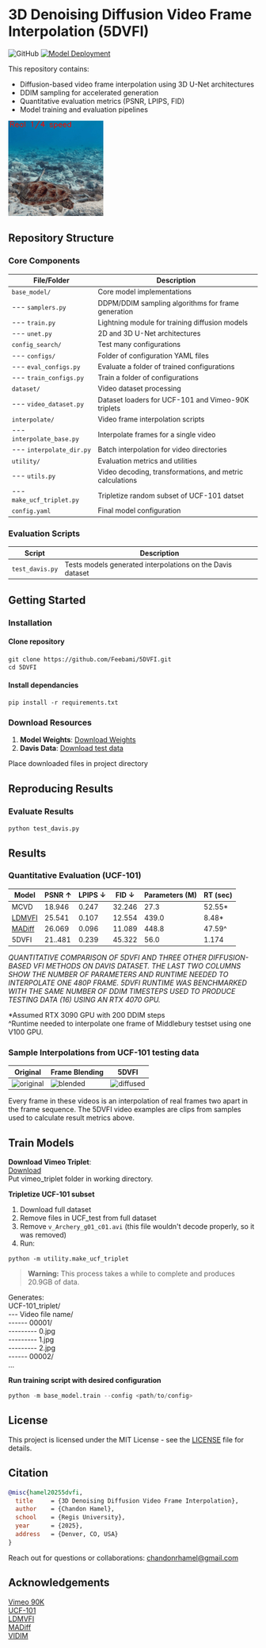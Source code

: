 # 3D Denoising Diffusion Video Frame Interpolation (5DVFI)

<!-- [![Paper](https://img.shields.io/badge/arXiv-Paper-crimson.svg)](https://arxiv.org/abs/XXXX.XXXXX) -->
![GitHub](https://img.shields.io/github/license/Feebami/5DVFI)
[![Model Deployment](https://img.shields.io/badge/Deployment-HuggingFace-orange.svg)](https://huggingface.co/spaces/Feebami/DiffusionVFI)

This repository contains:
- Diffusion-based video frame interpolation using 3D U-Net architectures
- DDIM sampling for accelerated generation
- Quantitative evaluation metrics (PSNR, LPIPS, FID)
- Model training and evaluation pipelines

![Interpolation Demo](display/interp_demo.gif)

## Repository Structure

### Core Components
| File/Folder          | Description                                                                 |
|----------------------|-----------------------------------------------------------------------------|
| `base_model/`        | Core model implementations                                                  |
| --- `samplers.py`    | DDPM/DDIM sampling algorithms for frame generation                          |
| --- `train.py`       | Lightning module for training diffusion models                              |
| --- `unet.py`        | 2D and 3D U-Net architectures                                               |
| `config_search/`           | Test many configurations                                              |
| --- `configs/`            | Folder of configuration YAML files                                        |
| --- `eval_configs.py` | Evaluate a folder of trained configurations   |
| --- `train_configs.py`    | Train a folder of configurations  |
| `dataset/`           | Video dataset processing                                                    |
| --- `video_dataset.py`| Dataset loaders for UCF-101 and Vimeo-90K triplets                         |
| `interpolate/`       | Video frame interpolation scripts                                           |
| --- `interpolate_base.py` | Interpolate frames for a single video                                  |
| --- `interpolate_dir.py`  | Batch interpolation for video directories                              |
| `utility/`           | Evaluation metrics and utilities                                            |
| --- `utils.py`       | Video decoding, transformations, and metric calculations                    |
| --- `make_ucf_triplet.py` | Tripletize random subset of UCF-101 datset                             |
| `config.yaml` | Final model configuration |

### Evaluation Scripts
| Script                     | Description                                                           |
|----------------------------|-----------------------------------------------------------------------|
| `test_davis.py` | Tests models generated interpolations on the Davis dataset                  |


## Getting Started

### Installation

#### Clone repository
```
git clone https://github.com/Feebami/5DVFI.git
cd 5DVFI
```

#### Install dependancies

```
pip install -r requirements.txt
```

### Download Resources

1. **Model Weights**: [Download Weights](https://drive.google.com/file/d/1BG5yZnf5ZrAcSV21NPDgIFit-44oCNmH/view?usp=drive_link)
2. **Davis Data**: [Download test data](https://sites.google.com/view/xiangyuxu/qvi_nips19)

Place downloaded files in project directory

## Reproducing Results

### Evaluate Results

```
python test_davis.py
```

## Results

### Quantitative Evaluation (UCF-101)
| Model         | PSNR ↑        | LPIPS ↓   | FID ↓     | Parameters (M)  | RT (sec)  |
|---------------|---------------|-----------|-----------|-----------------|-----------|
| MCVD          | 18.946  | 0.247     | 32.246   | 27.3            | 52.55*    |
| [LDMVFI](https://github.com/danier97/LDMVFI) | 25.541  | 0.107     | 12.554    | 439.0           | 8.48*     |
| [MADiff](https://arxiv.org/abs/2404.13534) | 26.069  | 0.096 | 11.089    | 448.8           | 47.59^    |
| 5DVFI         | 21..481        | 0.239     | 45.322 | 56.0            | 1.174        |

*QUANTITATIVE COMPARISON OF 5DVFI AND THREE OTHER DIFFUSION-BASED VFI METHODS ON DAVIS DATASET. THE LAST TWO
COLUMNS SHOW THE NUMBER OF PARAMETERS AND RUNTIME NEEDED TO INTERPOLATE ONE 480P FRAME. 5DVFI RUNTIME WAS
BENCHMARKED WITH THE SAME NUMBER OF DDIM TIMESTEPS USED TO PRODUCE TESTING DATA (16) USING AN RTX 4070 GPU.*

*Assumed RTX 3090 GPU with 200 DDIM steps  
^Runtime needed to interpolate one frame of Middlebury testset using one V100 GPU.

### Sample Interpolations from UCF-101 testing data

| Original  | Frame Blending  | 5DVFI |
|-----------|-----------------|-------|
| ![original](display/original_examples.gif) | ![blended](display/blend_examples.gif) | ![diffused](display/diffused_examples.gif)  |

Every frame in these videos is an interpolation of real frames two apart in the frame sequence. The 5DVFI video examples are clips from samples used to calculate result metrics above. 

## Train Models

**Download Vimeo Triplet**:  
[Download](http://toflow.csail.mit.edu/)  
Put vimeo_triplet folder in working directory.

**Tripletize UCF-101 subset**  
1. Download full dataset
2. Remove files in UCF_test from full dataset 
3. Remove `v_Archery_g01_c01.avi` (this file wouldn't decode properly, so it was removed)
4. Run:
```
python -m utility.make_ucf_triplet
```
> **Warning:** This process takes a while to complete and produces 20.9GB of data.  

Generates:  
UCF-101_triplet/  
--- Video file name/  
------ 00001/  
--------- 0.jpg  
--------- 1.jpg  
--------- 2.jpg  
------ 00002/  
...

**Run training script with desired configuration**
```python
python -m base_model.train --config <path/to/config>
```

## License
This project is licensed under the MIT License - see the [LICENSE](LICENSE) file for details.

## Citation

```bibtex
@misc{hamel20255dvfi,
  title     = {3D Denoising Diffusion Video Frame Interpolation},
  author    = {Chandon Hamel},
  school    = {Regis University},
  year      = {2025},
  address   = {Denver, CO, USA}
}
```
Reach out for questions or collaborations:
chandonrhamel@gmail.com

## Acknowledgements

[Vimeo 90K](http://toflow.csail.mit.edu/)  
[UCF-101](https://www.crcv.ucf.edu/data/UCF101.php)  
[LDMVFI](https://github.com/danier97/LDMVFI)  
[MADiff](https://arxiv.org/abs/2404.13534)  
[VIDIM](https://vidim-interpolation.github.io/)  
